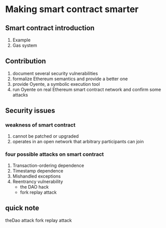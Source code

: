 Making smart contract smarter
==

## Smart contract introduction
1. Example
2. Gas system

## Contribution
1. document several security vulnerabilities
2. formalize Ethereum semantics and provide a better one
3. provide Oyente, a symbolic execution tool
4. run Oyente on real Ethereum smart contract network and confirm some attacks

## Security issues
### weakness of smart contract
1. cannot be patched or upgraded
2. operates in an open network that arbitrary participants can join

### four possible attacks on smart contract
1. Transaction-ordering dependence
2. Timestamp dependence
3. Mishandled exceptions
4. Reentrancy vulnerability
    - the DAO hack
    - fork replay attack


## quick note
theDao attack
fork replay attack